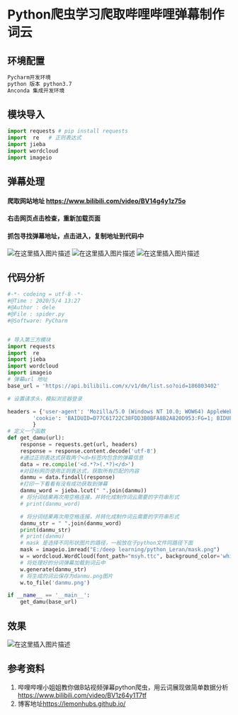﻿---
categories:  #分类
    - Python
    - 软件开发
    - 爬虫
    - wordcloud词云

tags:   #标签
    - 爬虫
    - 数据可视化
    - python
    - wordcloud词云
---
# Python爬虫学习爬取哔哩哔哩弹幕制作词云
<!-- more -->
## 环境配置
```bash
Pycharm开发环境 
python 版本 python3.7
Anconda 集成开发环境
```
## 模块导入

```python
import requests # pip install requests 
import  re   # 正则表达式
import jieba
import wordcloud
import imageio
```
## 弹幕处理
#### 爬取网站地址 <https://www.bilibili.com/video/BV14g4y1z75o>
#### 右击网页点击检查，重新加载页面
#### 抓包寻找弹幕地址，点击进入，复制地址到代码中
![在这里插入图片描述](https://img-blog.csdnimg.cn/20200504142036889.png?x-oss-process=image/watermark,type_ZmFuZ3poZW5naGVpdGk,shadow_10,text_aHR0cHM6Ly9ibG9nLmNzZG4ubmV0L3dlaXhpbl80MzU5OTM5MA==,size_16,color_FFFFFF,t_70#pic_center)
![在这里插入图片描述](https://img-blog.csdnimg.cn/20200504142608520.png?x-oss-process=image/watermark,type_ZmFuZ3poZW5naGVpdGk,shadow_10,text_aHR0cHM6Ly9ibG9nLmNzZG4ubmV0L3dlaXhpbl80MzU5OTM5MA==,size_16,color_FFFFFF,t_70)
![在这里插入图片描述](https://img-blog.csdnimg.cn/20200504142608522.png?x-oss-process=image/watermark,type_ZmFuZ3poZW5naGVpdGk,shadow_10,text_aHR0cHM6Ly9ibG9nLmNzZG4ubmV0L3dlaXhpbl80MzU5OTM5MA==,size_16,color_FFFFFF,t_70)

## 代码分析
```python
#-*- codeing = utf-8 -*-
#@Time : 2020/5/4 13:27
#@Author : dele
#@File : spider.py
#@Software: PyCharm


# 导入第三方模块
import requests
import  re
import jieba
import wordcloud
import imageio
# 弹幕url 地址
base_url = 'https://api.bilibili.com/x/v1/dm/list.so?oid=186803402'

# 设置请求头，模拟浏览器登录

headers = {'user-agent': 'Mozilla/5.0 (Windows NT 10.0; WOW64) AppleWebKit/537.36 (KHTML, like Gecko) Chrome/78.0.3904.108 Safari/537.36',
        'cookie': 'BAIDUID=D77C61722C38FDD3B0BFA8B2A820D953:FG=1; BIDUPSID=D77C61722C38FDD3B0BFA8B2A820D953; PSTM=1585266931; BDUSS=lV0S3J5WUpoQVpjc1dzSTd2WDdFRFVJcWxxSm1zWmYxOXJvR3ZjNUlRd1NDN1plSVFBQUFBJCQAAAAAABAAAAEAAAAx~5v6bWlrZWFwawAAAAAAAAAAAAAAAAAAAAAAAAAAAAAAAAAAAAAAAAAAAAAAAAAAAAAAAAAAAAAAAAAAAAAAAAAAABJ-jl4Sfo5eR; BDORZ=FFFB88E999055A3F8A630C64834BD6D0; ai-studio-ticket=F4CFFDA9FF2746AF92ABE82F307177F75D82A97D5CDB468D986D3E8F239B685A; PC_TAB_LOG=haokan_website_page; Hm_lvt_4aadd610dfd2f5972f1efee2653a2bc5=1586780010,1586781215; Hm_lpvt_4aadd610dfd2f5972f1efee2653a2bc5=1586781215; reptileData=%7B%22data%22%3A%228ae556604f8334e690c6df18585d95fd66da1768f08b6ef4500a1f442661606743ece5594100dd732b5b7051563e865f31ecc62ed625c9baeb91b86afee8f1f79a81b01972873f7ff06a74b8073c635a0615b26b0790e9afa06686141a80a6de2ca66c7d36af97e2183fd9e72e44bd8b21c7bad462e6fc48f4f2422df70d9ed8%22%2C%22key_id%22%3A%2230%22%2C%22sign%22%3A%22612c0e81%22%7D'
        }
# 定义一个函数
def get_damu(url):
    response = requests.get(url, headers)
    response = response.content.decode('utf-8')
    #通过正则表达式获取两个<d>标签内包含的弹幕信息
    data = re.compile('<d.*?>(.*?)</d>')
    #对目标网页使用正则表达式，获取所有匹配的内容
    danmu = data.findall(response)
    #打印一下看看有没有成功获取到弹幕
    danmu_word = jieba.lcut(" ".join(danmu))
    # 将分词结果再次用空格连接，并转化成制作词云需要的字符串形式
    # print(danmu_word)

    # 将分词结果再次用空格连接，并转化成制作词云需要的字符串形式
    danmu_str = " ".join(danmu_word)
    print(danmu_str)
    # print(danmu)
    # mask 是选择不同形状图片的路径，一般放在于python文件同路径下面
    mask = imageio.imread("E:/deep learning/python_Leran/mask.png")
    w = wordcloud.WordCloud(font_path="msyh.ttc", background_color='white', width=1000, height=500, mask=mask)
    # 将处理好的分词弹幕加载到词云中
    w.generate(danmu_str)
    # 将生成的词云保存为danmu.png图片
    w.to_file('danmu.png')

if __name__ == '__main__':
    get_damu(base_url)

```
##  效果
![在这里插入图片描述](https://img-blog.csdnimg.cn/20200504141730970.png?x-oss-process=image/watermark,type_ZmFuZ3poZW5naGVpdGk,shadow_10,text_aHR0cHM6Ly9ibG9nLmNzZG4ubmV0L3dlaXhpbl80MzU5OTM5MA==,size_16,color_FFFFFF,t_70#pic_center)

## 参考资料
1. 哔哩哔哩小姐姐教你做B站视频弹幕python爬虫，用云词展现做简单数据分析 <https://www.bilibili.com/video/BV1z64y1T7tf>
2. 博客地址<https://lemonhubs.github.io/>
